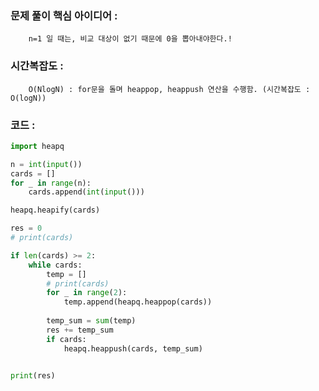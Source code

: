 ### 문제 풀이 핵심 아이디어 :
        n=1 일 때는, 비교 대상이 없기 때문에 0을 뽑아내야한다.!

### 시간복잡도 :    
        O(NlogN) : for문을 돌며 heappop, heappush 연산을 수행함. (시간복잡도 : O(logN))

### 코드 :
```python
import heapq

n = int(input())
cards = []
for _ in range(n):
    cards.append(int(input()))

heapq.heapify(cards)

res = 0
# print(cards)

if len(cards) >= 2:
    while cards:
        temp = []
        # print(cards)
        for _ in range(2):
            temp.append(heapq.heappop(cards))
        
        temp_sum = sum(temp)
        res += temp_sum
        if cards:
            heapq.heappush(cards, temp_sum)
            

print(res)
```
